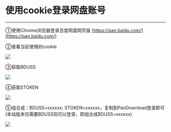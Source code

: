 # 使用cookie登录网盘账号

---

①使用Chrome浏览器登录百度网盘网页版 [https://pan.baidu.com/](https://pan.baidu.com/)

②查看当前使用的cookie

![](https://ae03.alicdn.com/kf/Hc3b2fe3a1cf04b8ca81593be8269531a7.png)

③获取BDUSS

![](https://ae04.alicdn.com/kf/H3c485a3943704bb3aa89c4fbf73b9742z.png)

④获取STOKEN

![](https://ae04.alicdn.com/kf/H7c0d7e6946554c44bf83bc177072ec0eX.png)

⑤组合成：BDUSS=xxxxxx; STOKEN=xxxxxx，复制到PanDownload登录即可(本站版本仅需要BDUSS则可以登录，即组合成BDUSS=xxxxxx)

![](https://ae01.alicdn.com/kf/He24af5f81b9c4781903b030c66c8cc428.png)